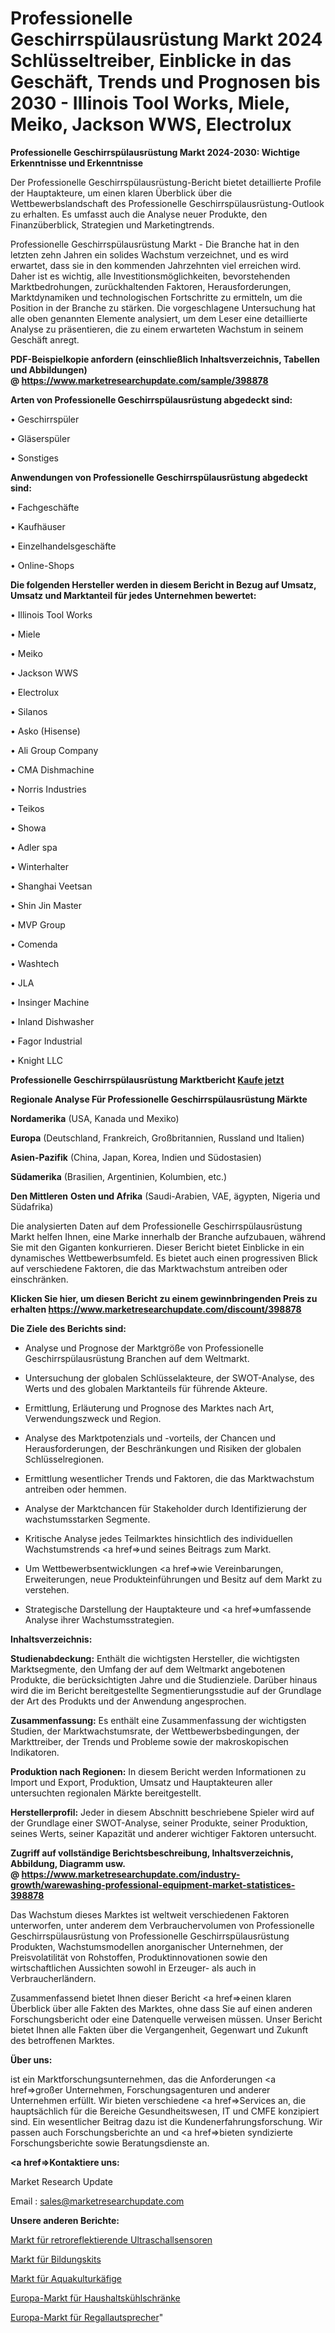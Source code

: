 # Professionelle Geschirrspülausrüstung Markt 2024 Schlüsseltreiber, Einblicke in das Geschäft, Trends und Prognosen bis 2030 - Illinois Tool Works, Miele, Meiko, Jackson WWS, Electrolux

<strong>Professionelle Geschirrspülausrüstung Markt 2024-2030: Wichtige Erkenntnisse und Erkenntnisse</strong>

Der Professionelle Geschirrspülausrüstung-Bericht bietet detaillierte Profile der Hauptakteure, um einen klaren Überblick über die Wettbewerbslandschaft des Professionelle Geschirrspülausrüstung-Outlook zu erhalten. Es umfasst auch die Analyse neuer Produkte, den Finanzüberblick, Strategien und Marketingtrends.

Professionelle Geschirrspülausrüstung Markt - Die Branche hat in den letzten zehn Jahren ein solides Wachstum verzeichnet, und es wird erwartet, dass sie in den kommenden Jahrzehnten viel erreichen wird. Daher ist es wichtig, alle Investitionsmöglichkeiten, bevorstehenden Marktbedrohungen, zurückhaltenden Faktoren, Herausforderungen, Marktdynamiken und technologischen Fortschritte zu ermitteln, um die Position in der Branche zu stärken. Die vorgeschlagene Untersuchung hat alle oben genannten Elemente analysiert, um dem Leser eine detaillierte Analyse zu präsentieren, die zu einem erwarteten Wachstum in seinem Geschäft anregt.

<strong><b>PDF-Beispielkopie anfordern (einschließlich Inhaltsverzeichnis, Tabellen und Abbildungen) @ </b></strong><strong><a href=https://www.marketresearchupdate.com/sample/398878><strong>https://www.marketresearchupdate.com/sample/398878</u></a></strong></strong>

<strong>Arten von Professionelle Geschirrspülausrüstung abgedeckt sind:</strong>

• Geschirrspüler

• Gläserspüler

• Sonstiges

<strong>Anwendungen von Professionelle Geschirrspülausrüstung abgedeckt sind:</strong>

• Fachgeschäfte

• Kaufhäuser

• Einzelhandelsgeschäfte

• Online-Shops

<strong>Die folgenden Hersteller werden in diesem Bericht in Bezug auf Umsatz, Umsatz und Marktanteil für jedes Unternehmen bewertet:</strong>

• Illinois Tool Works

• Miele

• Meiko

• Jackson WWS

• Electrolux

• Silanos

• Asko (Hisense)

• Ali Group Company

• CMA Dishmachine

• Norris Industries

• Teikos

• Showa

• Adler spa

• Winterhalter

• Shanghai Veetsan

• Shin Jin Master

• MVP Group

• Comenda

• Washtech

• JLA

• Insinger Machine

• Inland Dishwasher

• Fagor Industrial

• Knight LLC

<strong>Professionelle Geschirrspülausrüstung Marktbericht <a href=https://www.marketresearchupdate.com/buynow/398878>Kaufe jetzt</a></strong>

<strong>Regionale Analyse Für Professionelle Geschirrspülausrüstung Märkte</strong>

<strong>Nordamerika</strong> (USA, Kanada und Mexiko)

<strong>Europa</strong> (Deutschland, Frankreich, Großbritannien, Russland und Italien)

<strong>Asien-Pazifik</strong> (China, Japan, Korea, Indien und Südostasien)

<strong>Südamerika</strong> (Brasilien, Argentinien, Kolumbien, etc.)

<strong>Den Mittleren</strong> <strong>Osten und Afrika</strong> (Saudi-Arabien, VAE, ägypten, Nigeria und Südafrika)

Die analysierten Daten auf dem Professionelle Geschirrspülausrüstung Markt helfen Ihnen, eine Marke innerhalb der Branche aufzubauen, während Sie mit den Giganten konkurrieren. Dieser Bericht bietet Einblicke in ein dynamisches Wettbewerbsumfeld. Es bietet auch einen progressiven Blick auf verschiedene Faktoren, die das Marktwachstum antreiben oder einschränken.

<strong>Klicken Sie hier, um diesen Bericht zu einem gewinnbringenden Preis zu erhalten
</strong><strong><a href=https://www.marketresearchupdate.com/discount/398878>https://www.marketresearchupdate.com/discount/398878</b></u></strong></a>

<strong>Die Ziele des Berichts sind:</strong>

- Analyse und Prognose der Marktgröße von Professionelle Geschirrspülausrüstung Branchen auf dem Weltmarkt.

- Untersuchung der globalen Schlüsselakteure, der SWOT-Analyse, des Werts und des globalen Marktanteils für führende Akteure.

- Ermittlung, Erläuterung und Prognose des Marktes nach Art, Verwendungszweck und Region.

- Analyse des Marktpotenzials und -vorteils, der Chancen und Herausforderungen, der Beschränkungen und Risiken der globalen Schlüsselregionen.

- Ermittlung wesentlicher Trends und Faktoren, die das Marktwachstum antreiben oder hemmen.

- Analyse der Marktchancen für Stakeholder durch Identifizierung der wachstumsstarken Segmente.

- Kritische Analyse jedes Teilmarktes hinsichtlich des individuellen Wachstumstrends <a href=>und</a> seines Beitrags zum Markt.

- Um Wettbewerbsentwicklungen <a href=>wie</a> Vereinbarungen, Erweiterungen, neue Produkteinführungen und Besitz auf dem Markt zu verstehen.

- Strategische Darstellung der Hauptakteure und <a href=>umfas</a>sende Analyse ihrer Wachstumsstrategien.

<strong>Inhaltsverzeichnis:</strong>

<strong>Studienabdeckung:</strong> Enthält die wichtigsten Hersteller, die wichtigsten Marktsegmente, den Umfang der auf dem Weltmarkt angebotenen Produkte, die berücksichtigten Jahre und die Studienziele. Darüber hinaus wird die im Bericht bereitgestellte Segmentierungsstudie auf der Grundlage der Art des Produkts und der Anwendung angesprochen.

<strong>Zusammenfassung:</strong> Es enthält eine Zusammenfassung der wichtigsten Studien, der Marktwachstumsrate, der Wettbewerbsbedingungen, der Markttreiber, der Trends und Probleme sowie der makroskopischen Indikatoren.

<strong>Produktion nach Regionen:</strong> In diesem Bericht werden Informationen zu Import und Export, Produktion, Umsatz und Hauptakteuren aller untersuchten regionalen Märkte bereitgestellt.

<strong>Herstellerprofil:</strong> Jeder in diesem Abschnitt beschriebene Spieler wird auf der Grundlage einer SWOT-Analyse, seiner Produkte, seiner Produktion, seines Werts, seiner Kapazität und anderer wichtiger Faktoren untersucht.

<strong><b>Zugriff auf vollständige Berichtsbeschreibung, Inhaltsverzeichnis, Abbildung, Diagramm usw. @ </b></strong><strong><a href=https://www.marketresearchupdate.com/industry-growth/warewashing-professional-equipment-market-statistices-398878>https://www.marketresearchupdate.com/industry-growth/warewashing-professional-equipment-market-statistices-398878</a></strong>

Das Wachstum dieses Marktes ist weltweit verschiedenen Faktoren unterworfen, unter anderem dem Verbrauchervolumen von Professionelle Geschirrspülausrüstung von Professionelle Geschirrspülausrüstung Produkten, Wachstumsmodellen anorganischer Unternehmen, der Preisvolatilität von Rohstoffen, Produktinnovationen sowie den wirtschaftlichen Aussichten sowohl in Erzeuger- als auch in Verbraucherländern.

Zusammenfassend bietet Ihnen dieser Bericht <a href=>einen</a> klaren Überblick über alle Fakten des Marktes, ohne dass Sie auf einen anderen Forschungsbericht oder eine Datenquelle verweisen müssen. Unser Bericht bietet Ihnen alle Fakten über die Vergangenheit, Gegenwart und Zukunft des betroffenen Marktes.

<strong>Über uns:</strong>

 ist ein Marktforschungsunternehmen, das die Anforderungen <a href=>großer</a> Unternehmen, Forschungsagenturen und anderer Unternehmen erfüllt. Wir bieten verschiedene <a href=>Services</a> an, die hauptsächlich für die Bereiche Gesundheitswesen, IT und CMFE konzipiert sind. Ein wesentlicher Beitrag dazu ist die Kundenerfahrungsforschung. Wir passen auch Forschungsberichte an und <a href=>bieten</a> syndizierte Forschungsberichte sowie Beratungsdienste an.

<strong><a href=>Kontaktiere uns:</a></strong>

Market Research Update

Email : sales@marketresearchupdate.com

<strong>Unsere anderen Berichte:</strong>

<a href=https://www.linkedin.com/pulse/ultrasonic-retro-reflective-sensor-market-witness-huge>Markt für retroreflektierende Ultraschallsensoren</a>

<a href=https://www.linkedin.com/pulse/educational-kits-market-outlooks-2023>Markt für Bildungskits</a>

<a href=https://www.linkedin.com/pulse/aquaculture-cages-market-size-trends-consumption>Markt für Aquakulturkäfige</a>

<a href=https://www.linkedin.com/pulse/europe-home-refrigerators-market-analysis-2023>Europa-Markt für Haushaltskühlschränke</a>

<a href=https://www.linkedin.com/pulse/europe-bookshelf-speakers-market-2023-manufacturers>Europa-Markt für Regallautsprecher</a>"
